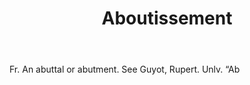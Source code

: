 ---
title: Aboutissement
letter: A
permalink: "/definitions/bld-aboutissement.html"
body: Fr. An abuttal or abutment. See Guyot, Rupert. Unlv. “Ab
published_at: '2018-07-07'
source: Black's Law Dictionary 2nd Ed (1910)
layout: post
---